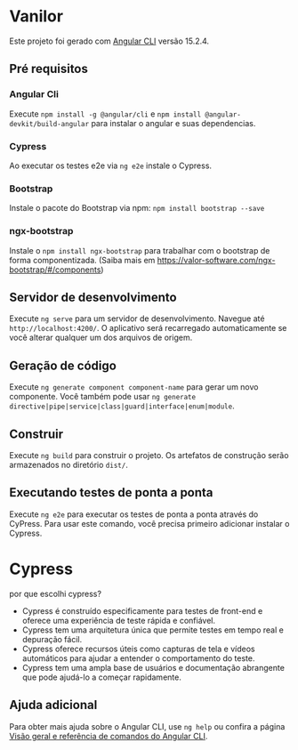 # Vanilor

Este projeto foi gerado com [Angular CLI](https://github.com/angular/angular-cli) versão 15.2.4.

## Pré requisitos

### Angular Cli
Execute `npm install -g @angular/cli` e `npm install @angular-devkit/build-angular` para instalar o angular e suas dependencias.

### Cypress
Ao executar os testes e2e via `ng e2e` instale o Cypress.

### Bootstrap
Instale o pacote do Bootstrap via npm: `npm install bootstrap --save`

### ngx-bootstrap
Instale o `npm install ngx-bootstrap` para trabalhar com o bootstrap de forma componentizada. (Saiba mais em https://valor-software.com/ngx-bootstrap/#/components)

## Servidor de desenvolvimento

Execute `ng serve` para um servidor de desenvolvimento. Navegue até `http://localhost:4200/`. O aplicativo será recarregado automaticamente se você alterar qualquer um dos arquivos de origem.

## Geração de código

Execute `ng generate component component-name` para gerar um novo componente. Você também pode usar `ng generate directive|pipe|service|class|guard|interface|enum|module`.

## Construir

Execute `ng build` para construir o projeto. Os artefatos de construção serão armazenados no diretório `dist/`.

## Executando testes de ponta a ponta

Execute `ng e2e` para executar os testes de ponta a ponta através do CyPress. Para usar este comando, você precisa primeiro adicionar instalar o Cypress.

# Cypress
por que escolhi cypress?
- Cypress é construído especificamente para testes de front-end e oferece uma experiência de teste rápida e confiável.
- Cypress tem uma arquitetura única que permite testes em tempo real e depuração fácil.
- Cypress oferece recursos úteis como capturas de tela e vídeos automáticos para ajudar a entender o comportamento do teste.
- Cypress tem uma ampla base de usuários e documentação abrangente que pode ajudá-lo a começar rapidamente.

## Ajuda adicional

Para obter mais ajuda sobre o Angular CLI, use `ng help` ou confira a página [Visão geral e referência de comandos do Angular CLI](https://angular.io/cli).
